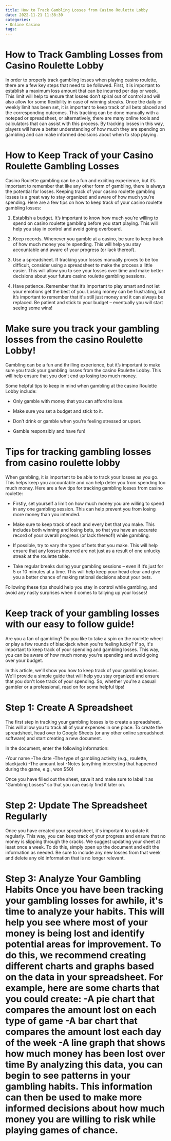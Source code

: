 ```yaml
---
title: How to Track Gambling Losses from Casino Roulette Lobby 
date: 2022-11-21 11:38:30
categories:
- Online Casino
tags:
---
```



#  How to Track Gambling Losses from Casino Roulette Lobby 

In order to properly track gambling losses when playing casino roulette, there are a few key steps that need to be followed. First, it is important to establish a maximum loss amount that can be incurred per day or week. This limit will help to ensure that losses don’t spiral out of control and will also allow for some flexibility in case of winning streaks. Once the daily or weekly limit has been set, it is important to keep track of all bets placed and the corresponding outcomes. This tracking can be done manually with a notepad or spreadsheet, or alternatively, there are many online tools and calculators that can assist with this process. By tracking losses in this way, players will have a better understanding of how much they are spending on gambling and can make informed decisions about when to stop playing.

#  How to Keep Track of your Casino Roulette Gambling Losses 

Casino Roulette gambling can be a fun and exciting experience, but it’s important to remember that like any other form of gambling, there is always the potential for losses. Keeping track of your casino roulette gambling losses is a great way to stay organized and aware of how much you’re spending. Here are a few tips on how to keep track of your casino roulette gambling losses:

1. Establish a budget. It’s important to know how much you’re willing to spend on casino roulette gambling before you start playing. This will help you stay in control and avoid going overboard.

2. Keep records. Whenever you gamble at a casino, be sure to keep track of how much money you’re spending. This will help you stay accountable and aware of your progress (or lack thereof).

3. Use a spreadsheet. If tracking your losses manually proves to be too difficult, consider using a spreadsheet to make the process a little easier. This will allow you to see your losses over time and make better decisions about your future casino roulette gambling sessions.

4. Have patience. Remember that it’s important to play smart and not let your emotions get the best of you. Losing money can be frustrating, but it’s important to remember that it's still just money and it can always be replaced. Be patient and stick to your budget – eventually you will start seeing some wins!

#  Make sure you track your gambling losses from the casino Roulette Lobby! 

Gambling can be a fun and thrilling experience, but it’s important to make sure you track your gambling losses from the casino Roulette Lobby. This will help ensure that you don’t end up losing too much money.

Some helpful tips to keep in mind when gambling at the casino Roulette Lobby include:

- Only gamble with money that you can afford to lose.

- Make sure you set a budget and stick to it.

- Don’t drink or gamble when you’re feeling stressed or upset.

- Gamble responsibly and have fun!

#  Tips for tracking gambling losses from casino roulette lobby 

When gambling, it is important to be able to track your losses as you go. This helps keep you accountable and can help deter you from spending too much money. Here are a few tips for tracking gambling losses from casino roulette: 

- Firstly, set yourself a limit on how much money you are willing to spend in any one gambling session. This can help prevent you from losing more money than you intended. 

- Make sure to keep track of each and every bet that you make. This includes both winning and losing bets, so that you have an accurate record of your overall progress (or lack thereof!) while gambling. 

- If possible, try to vary the types of bets that you make. This will help ensure that any losses incurred are not just as a result of one unlucky streak at the roulette table. 

- Take regular breaks during your gambling sessions – even if it’s just for 5 or 10 minutes at a time. This will help keep your head clear and give you a better chance of making rational decisions about your bets. 

Following these tips should help you stay in control while gambling, and avoid any nasty surprises when it comes to tallying up your losses!

#  Keep track of your gambling losses with our easy to follow guide!

Are you a fan of gambling? Do you like to take a spin on the roulette wheel or play a few rounds of blackjack when you're feeling lucky? If so, it's important to keep track of your spending and gambling losses. This way, you can be aware of how much money you're spending and avoid going over your budget.

In this article, we'll show you how to keep track of your gambling losses. We'll provide a simple guide that will help you stay organized and ensure that you don't lose track of your spending. So, whether you're a casual gambler or a professional, read on for some helpful tips!

# Step 1: Create A Spreadsheet

The first step in tracking your gambling losses is to create a spreadsheet. This will allow you to track all of your expenses in one place. To create the spreadsheet, head over to Google Sheets (or any other online spreadsheet software) and start creating a new document.

In the document, enter the following information:

-Your name
-The date
-The type of gambling activity (e.g., roulette, blackjack)
-The amount lost
-Notes (anything interesting that happened during the game, e.g., won $50)

Once you have filled out the sheet, save it and make sure to label it as "Gambling Losses" so that you can easily find it later on.




  # Step 2: Update The Spreadsheet Regularly
Once you have created your spreadsheet, it's important to update it regularly. This way, you can keep track of your progress and ensure that no money is slipping through the cracks. We suggest updating your sheet at least once a week.   To do this, simply open up the document and edit the information as needed. Be sure to include any new losses from that week and delete any old information that is no longer relevant.  



  # Step 3: Analyze Your Gambling Habits  Once you have been tracking your gambling losses for awhile, it's time to analyze your habits. This will help you see where most of your money is being lost and identify potential areas for improvement.  To do this, we recommend creating different charts and graphs based on the data in your spreadsheet. For example, here are some charts that you could create: -A pie chart that compares the amount lost on each type of game -A bar chart that compares the amount lost each day of the week -A line graph that shows how much money has been lost over time  By analyzing this data, you can begin to see patterns in your gambling habits. This information can then be used to make more informed decisions about how much money you are willing to risk while playing games of chance.